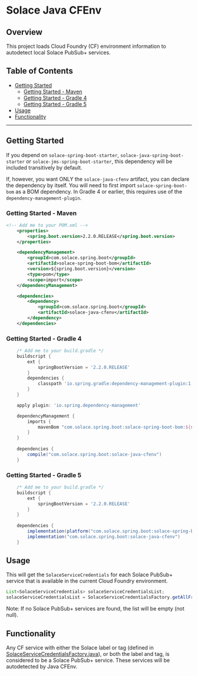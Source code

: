 # Solace Java CFEnv

## Overview

This project loads Cloud Foundry (CF) environment information to autodetect local Solace PubSub+ services.

## Table of Contents

* [Getting Started](#getting-started)
    * [Getting Started - Maven](#getting-started---maven)
    * [Getting Started - Gradle 4](#getting-started---gradle-4)
    * [Getting Started - Gradle 5](#getting-started---gradle-5)
* [Usage](#usage)
* [Functionality](#functionality)

---

## Getting Started

If you depend on `solace-spring-boot-starter`, `solace-java-spring-boot-starter` or `solace-jms-spring-boot-starter`, this dependency will be included transitively by default.

If, however, you want ONLY the `solace-java-cfenv` artifact, you can declare the dependency by itself. You will need to first import `solace-spring-boot-bom` as a BOM dependency. In Gradle 4 or earlier, this requires use of the `dependency-management-plugin`.

### Getting Started - Maven
```xml
<!-- Add me to your POM.xml -->
    <properties>
        <spring.boot.version>2.2.0.RELEASE</spring.boot.version>
    </properties>

    <dependencyManagement>
        <groupId>com.solace.spring.boot</groupId>
        <artifactId>solace-spring-boot-bom</artifactId>
        <version>${spring.boot.version}</version>
        <type>pom</type>
        <scope>import</scope>
    </dependencyManagement>

    <dependencies>
        <dependency>
            <groupId>com.solace.spring.boot</groupId>
            <artifactId>solace-java-cfenv</artifactId>    
        </dependency>
    </dependencies>
```

### Getting Started - Gradle 4
```groovy
    /* Add me to your build.gradle */
    buildscript {
        ext {
            springBootVersion = '2.2.0.RELEASE'
        }
        dependencies {
            classpath 'io.spring.gradle:dependency-management-plugin:1.0.8.RELEASE'
        }
    }

    apply plugin: 'io.spring.dependency-management'

    dependencyManagement {
        imports {
            mavenBom "com.solace.spring.boot:solace-spring-boot-bom:${springBootVersion}"
        }
    }
    
    dependencies {
        compile("com.solace.spring.boot:solace-java-cfenv")
    }
```

### Getting Started - Gradle 5
```groovy
    /* Add me to your build.gradle */
    buildscript {
        ext {
            springBootVersion = '2.2.0.RELEASE'
        }
    }
    
    dependencies {
        implementation(platform("com.solace.spring.boot:solace-spring-boot-bom:${springBootVersion}"))
        implementation("com.solace.spring.boot:solace-java-cfenv")
    }
```

## Usage

This will get the `SolaceServiceCredentials` for each Solace PubSub+ service that is available in the current Cloud Foundry environment.

```java
List<SolaceServiceCredentials> solaceServiceCredentialsList;
solaceServiceCredentialsList = SolaceServiceCredentialsFactory.getAllFromCloudFoundry();
```

Note: If no Solace PubSub+ services are found, the list will be empty (not null).

## Functionality

Any CF service with either the Solace label or tag (defined in [SolaceServiceCredentialsFactory.java](src/main/java/com/solace/spring/cloud/core/SolaceServiceCredentialsFactory.java)), or both the label and tag, is considered to be a Solace PubSub+ service. These services will be autodetected by Java CFEnv.
